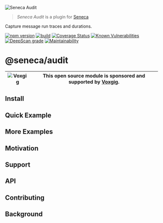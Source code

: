 ![Seneca Audit](http://senecajs.org/files/assets/seneca-logo.png)

> _Seneca Audit_ is a plugin for [Seneca](http://senecajs.org)

Capture message run traces and durations.

[![npm version](https://img.shields.io/npm/v/@seneca/audit.svg)](https://npmjs.com/package/@seneca/audit)
[![build](https://github.com/senecajs/seneca-audit/actions/workflows/build.yml/badge.svg)](https://github.com/senecajs/seneca-audit/actions/workflows/build.yml)
[![Coverage Status](https://coveralls.io/repos/github/senecajs/seneca-audit/badge.svg?branch=main)](https://coveralls.io/github/senecajs/seneca-audit?branch=main)
[![Known Vulnerabilities](https://snyk.io/test/github/senecajs/seneca-audit/badge.svg)](https://snyk.io/test/github/senecajs/seneca-audit)
[![DeepScan grade](https://deepscan.io/api/teams/5016/projects/19453/branches/505563/badge/grade.svg)](https://deepscan.io/dashboard#view=project&tid=5016&pid=19453&bid=505563)
[![Maintainability](https://api.codeclimate.com/v1/badges/9d54b38a991fe7b92a43/maintainability)](https://codeclimate.com/github/senecajs/seneca-audit/maintainability)

# @seneca/audit

| ![Voxgig](https://www.voxgig.com/res/img/vgt01r.png) | This open source module is sponsored and supported by [Voxgig](https://www.voxgig.com). |
| ---------------------------------------------------- | --------------------------------------------------------------------------------------- |

## Install

## Quick Example

## More Examples

## Motivation

## Support

## API

## Contributing

## Background
